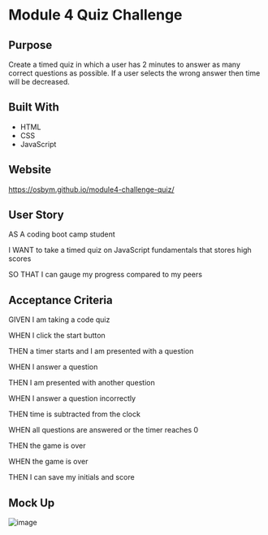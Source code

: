 # Module 4 Quiz Challenge

## Purpose
Create a timed quiz in which a user has 2 minutes to answer as many correct questions as possible. 
If a user selects the wrong answer then time will be decreased. 

## Built With
* HTML
* CSS
* JavaScript

## Website

https://osbym.github.io/module4-challenge-quiz/

## User Story

AS A coding boot camp student

I WANT to take a timed quiz on JavaScript fundamentals that stores high scores

SO THAT I can gauge my progress compared to my peers

## Acceptance Criteria

GIVEN I am taking a code quiz

WHEN I click the start button

THEN a timer starts and I am presented with a question

WHEN I answer a question

THEN I am presented with another question

WHEN I answer a question incorrectly

THEN time is subtracted from the clock

WHEN all questions are answered or the timer reaches 0

THEN the game is over

WHEN the game is over

THEN I can save my initials and score

## Mock Up

![image](https://user-images.githubusercontent.com/87884472/132162592-e659921a-5712-40ac-a13a-bee9e787ee9e.png)
